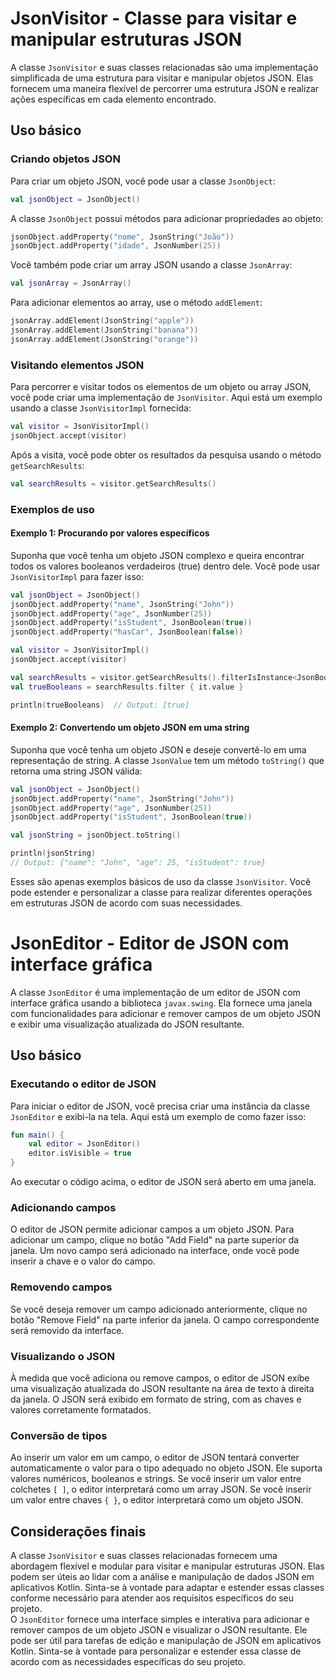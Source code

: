 # JsonVisitor - Classe para visitar e manipular estruturas JSON

A classe `JsonVisitor` e suas classes relacionadas são uma implementação simplificada de uma estrutura para visitar e manipular objetos JSON. Elas fornecem uma maneira flexível de percorrer uma estrutura JSON e realizar ações específicas em cada elemento encontrado.

## Uso básico

### Criando objetos JSON

Para criar um objeto JSON, você pode usar a classe `JsonObject`:

```kotlin
val jsonObject = JsonObject()
```

A classe `JsonObject` possui métodos para adicionar propriedades ao objeto:

```kotlin
jsonObject.addProperty("nome", JsonString("João"))
jsonObject.addProperty("idade", JsonNumber(25))
```

Você também pode criar um array JSON usando a classe `JsonArray`:

```kotlin
val jsonArray = JsonArray()
```

Para adicionar elementos ao array, use o método `addElement`:

```kotlin
jsonArray.addElement(JsonString("apple"))
jsonArray.addElement(JsonString("banana"))
jsonArray.addElement(JsonString("orange"))
```

### Visitando elementos JSON

Para percorrer e visitar todos os elementos de um objeto ou array JSON, você pode criar uma implementação de `JsonVisitor`. Aqui está um exemplo usando a classe `JsonVisitorImpl` fornecida:

```kotlin
val visitor = JsonVisitorImpl()
jsonObject.accept(visitor)
```

Após a visita, você pode obter os resultados da pesquisa usando o método `getSearchResults`:

```kotlin
val searchResults = visitor.getSearchResults()
```

### Exemplos de uso

#### Exemplo 1: Procurando por valores específicos

Suponha que você tenha um objeto JSON complexo e queira encontrar todos os valores booleanos verdadeiros (true) dentro dele. Você pode usar `JsonVisitorImpl` para fazer isso:

```kotlin
val jsonObject = JsonObject()
jsonObject.addProperty("name", JsonString("John"))
jsonObject.addProperty("age", JsonNumber(25))
jsonObject.addProperty("isStudent", JsonBoolean(true))
jsonObject.addProperty("hasCar", JsonBoolean(false))

val visitor = JsonVisitorImpl()
jsonObject.accept(visitor)

val searchResults = visitor.getSearchResults().filterIsInstance<JsonBoolean>()
val trueBooleans = searchResults.filter { it.value }

println(trueBooleans)  // Output: [true]
```

#### Exemplo 2: Convertendo um objeto JSON em uma string

Suponha que você tenha um objeto JSON e deseje convertê-lo em uma representação de string. A classe `JsonValue` tem um método `toString()` que retorna uma string JSON válida:

```kotlin
val jsonObject = JsonObject()
jsonObject.addProperty("name", JsonString("John"))
jsonObject.addProperty("age", JsonNumber(25))
jsonObject.addProperty("isStudent", JsonBoolean(true))

val jsonString = jsonObject.toString()

println(jsonString)
// Output: {"name": "John", "age": 25, "isStudent": true}
```

Esses são apenas exemplos básicos de uso da classe `JsonVisitor`. Você pode estender e personalizar a classe para realizar diferentes operações em estruturas JSON de acordo com suas necessidades.
 
 # JsonEditor - Editor de JSON com interface gráfica

A classe `JsonEditor` é uma implementação de um editor de JSON com interface gráfica usando a biblioteca `javax.swing`. Ela fornece uma janela com funcionalidades para adicionar e remover campos de um objeto JSON e exibir uma visualização atualizada do JSON resultante.

## Uso básico

### Executando o editor de JSON

Para iniciar o editor de JSON, você precisa criar uma instância da classe `JsonEditor` e exibi-la na tela. Aqui está um exemplo de como fazer isso:

```kotlin
fun main() {
    val editor = JsonEditor()
    editor.isVisible = true
}
```

Ao executar o código acima, o editor de JSON será aberto em uma janela.

### Adicionando campos

O editor de JSON permite adicionar campos a um objeto JSON. Para adicionar um campo, clique no botão "Add Field" na parte superior da janela. Um novo campo será adicionado na interface, onde você pode inserir a chave e o valor do campo.

### Removendo campos

Se você deseja remover um campo adicionado anteriormente, clique no botão "Remove Field" na parte inferior da janela. O campo correspondente será removido da interface.

### Visualizando o JSON

À medida que você adiciona ou remove campos, o editor de JSON exibe uma visualização atualizada do JSON resultante na área de texto à direita da janela. O JSON será exibido em formato de string, com as chaves e valores corretamente formatados.

### Conversão de tipos

Ao inserir um valor em um campo, o editor de JSON tentará converter automaticamente o valor para o tipo adequado no objeto JSON. Ele suporta valores numéricos, booleanos e strings. Se você inserir um valor entre colchetes `[ ]`, o editor interpretará como um array JSON. Se você inserir um valor entre chaves `{ }`, o editor interpretará como um objeto JSON.

## Considerações finais

A classe `JsonVisitor` e suas classes relacionadas fornecem uma abordagem flexível e modular para visitar e manipular estruturas JSON. Elas podem ser úteis ao lidar com a análise e manipulação de dados JSON em aplicativos Kotlin. Sinta-se à vontade para adaptar e estender essas classes conforme necessário para atender aos requisitos
específicos do seu projeto. \
O `JsonEditor` fornece uma interface simples e interativa para adicionar e remover campos de um objeto JSON e visualizar o JSON resultante. Ele pode ser útil para tarefas de edição e manipulação de JSON em aplicativos Kotlin. Sinta-se à vontade para personalizar e estender essa classe de acordo com as necessidades específicas do seu projeto.
